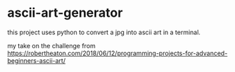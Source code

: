 # ascii-art-generator

this project uses python to convert a jpg into ascii art in a terminal. 

my take on the challenge from https://robertheaton.com/2018/06/12/programming-projects-for-advanced-beginners-ascii-art/

